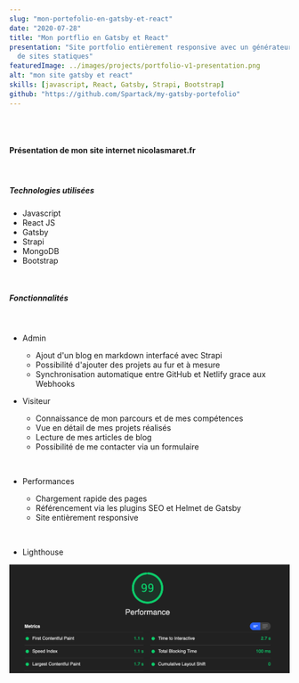 ```yaml
---
slug: "mon-portefolio-en-gatsby-et-react"
date: "2020-07-28"
title: "Mon portflio en Gatsby et React"
presentation: "Site portfolio entièrement responsive avec un générateur
  de sites statiques"
featuredImage: ../images/projects/portfolio-v1-presentation.png
alt: "mon site gatsby et react"
skills: [javascript, React, Gatsby, Strapi, Bootstrap]
github: "https://github.com/Spartack/my-gatsby-portefolio"
---
```


<br><br>

#### Présentation de mon site internet nicolasmaret.fr

<br>

##### Technologies utilisées

- Javascript
- React JS
- Gatsby
- Strapi
- MongoDB
- Bootstrap

<br>

##### Fonctionnalités

<br>

- Admin

  - Ajout d'un blog en markdown interfacé avec Strapi
  - Possibilité d'ajouter des projets au fur et à mesure
  - Synchronisation automatique entre GitHub et Netlify grace aux Webhooks

* Visiteur

  - Connaissance de mon parcours et de mes compétences
  - Vue en détail de mes projets réalisés
  - Lecture de mes articles de blog
  - Possibilité de me contacter via un formulaire

<br>

- Performances

  - Chargement rapide des pages
  - Référencement via les plugins SEO et Helmet de Gatsby
  - Site entièrement responsive

<br>

- Lighthouse

![Resultats de Lighthouse](../images/projects/portfolio/lighthouse-results.png)
